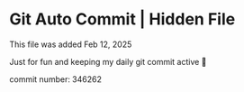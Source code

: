 # Git Auto Commit | Hidden File

This file was added Feb 12, 2025

Just for fun and keeping my daily git commit active 🤪

commit number: 346262
